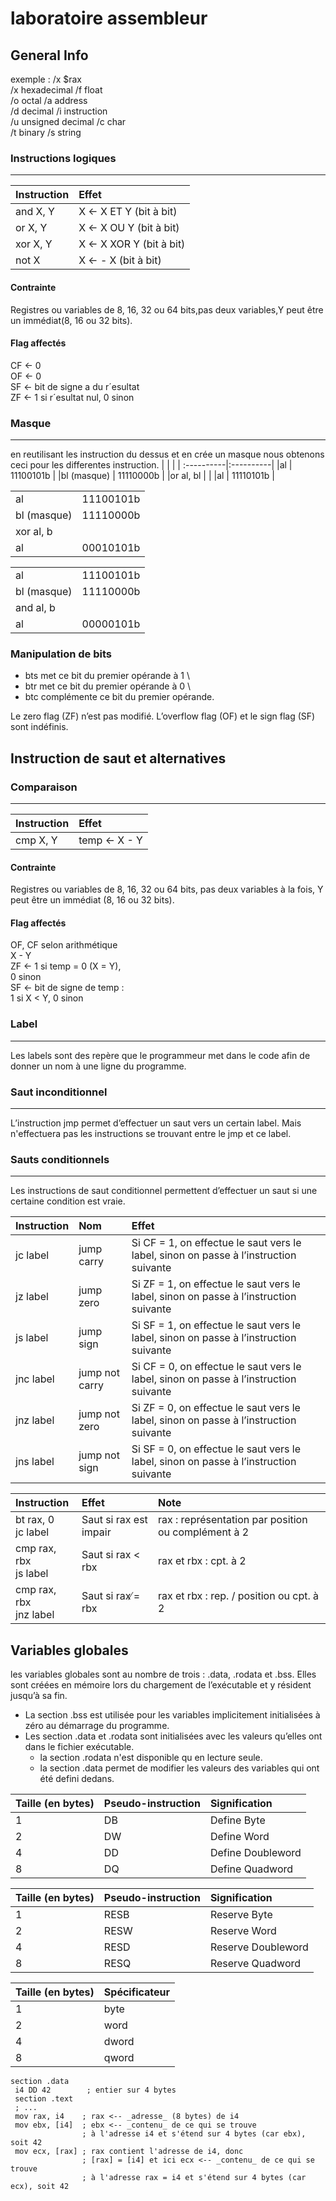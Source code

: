 # laboratoire assembleur


## General Info

exemple : /x $rax   <br>
/x	hexadecimal	/f	float <br>
/o	octal	/a	address   <br>
/d	decimal	/i	instruction   <br>
/u	unsigned decimal	/c	char  <br>
/t	binary	/s	string  <br>
 
### Instructions logiques
****************************************
| Instruction  | Effet                  |
| :------------|:-----------------------|
| and X, Y     | X ← X ET Y (bit à bit) |
| or X, Y      | X ← X OU Y (bit à bit) | 
| xor X, Y     | X ← X XOR Y (bit à bit)|  
| not X        | X ← - X (bit à bit)    |
#### Contrainte 
Registres ou variables de 8, 16, 32 ou 64 bits,pas deux variables,Y peut être un immédiat(8, 16 ou 32 bits).
#### Flag affectés
CF ← 0 \
OF ← 0 \
SF ← bit de signe a du r´esultat \
ZF ← 1 si r´esultat nul, 0 sinon 

### Masque
****************************************
en reutilisant les instruction du dessus et en crée un masque nous obtenons ceci pour les differentes instruction. 
|            |           |
| :----------|:----------|
|al          | 11100101b |
|bl (masque) | 11110000b |
|or al, bl   |           |
|al          | 11110101b |

|            |           |
| :----------|:----------|
|al          | 11100101b |
|bl (masque) | 11110000b |
|xor al, b   |           |
|al          | 00010101b |

|            |           |
| :----------|:----------|
|al          | 11100101b |
|bl (masque) | 11110000b |
|and al, b   |           |
|al          | 00000101b |

### Manipulation de bits

* bts met ce bit du premier opérande à 1 \
* btr met ce bit du premier opérande à 0 \
* btc complémente ce bit du premier opérande.

Le zero flag (ZF) n’est pas modifié. L’overflow flag (OF) et le sign flag (SF) sont indéfinis. 

## Instruction de saut et alternatives

### Comparaison
****************************************

| Instruction  | Effet        |
| :------------|:-------------|
| cmp X, Y     | temp ← X - Y |

#### Contrainte 
Registres ou variables de 8, 16, 32 ou 64 bits, pas deux variables à la fois, Y peut être un immédiat (8, 16 ou 32 bits).
#### Flag affectés
OF, CF selon arithmétique \
X - Y \
ZF ← 1 si temp = 0 (X = Y), \
0 sinon \
SF ← bit de signe de temp : \
1 si X < Y, 0 sinon 

### Label
****************************************

Les labels sont des repère que le programmeur met dans le code afin de donner un nom à une ligne du programme.

### Saut inconditionnel
****************************************

L’instruction jmp permet d’effectuer un saut vers un certain label. Mais n'effectuera pas les instructions se trouvant entre le jmp et ce label.

### Sauts conditionnels
****************************************

Les instructions de saut conditionnel permettent d’effectuer un saut si une certaine condition est vraie.

| Instruction | Nom         | Effet |
| :--------|:-------------|:-|
| jc label | jump carry | Si CF = 1, on effectue le saut vers le label, sinon on passe à l’instruction suivante|
| jz label | jump zero | Si ZF = 1, on effectue le saut vers le label, sinon on passe à l’instruction suivante|
| js label | jump sign | Si SF = 1, on effectue le saut vers le label, sinon on passe à l’instruction suivante|
| jnc label | jump not carry | Si CF = 0, on effectue le saut vers le label, sinon on passe à l’instruction suivante|
| jnz label | jump not zero | Si ZF = 0, on effectue le saut vers le label, sinon on passe à l’instruction suivante|
| jns label | jump not sign | Si SF = 0, on effectue le saut vers le label, sinon on passe à l’instruction suivante|

| Instruction               | Effet                  | Note |
| :-------------------------|:-----------------------|:-------|
|bt rax, 0 <br>  jc label   | Saut si rax est impair |rax : représentation par position ou complément à 2 |
|cmp rax, rbx <br> js label | Saut si rax < rbx      |rax et rbx : cpt. à 2 |
|cmp rax, rbx <br> jnz label| Saut si rax ̸= rbx      |rax et rbx : rep. / position ou cpt. à 2 |


## Variables globales

les variables globales sont au nombre de trois : .data, .rodata et .bss. Elles sont créées en mémoire lors du chargement de l’exécutable et y résident jusqu’à sa fin.
* La section .bss est utilisée pour les variables implicitement initialisées à zéro au démarrage du programme.
* Les section .data et .rodata sont initialisées avec les valeurs qu’elles ont dans le fichier exécutable.
    * la section .rodata n'est disponible qu en lecture seule.
    * la section .data permet de modifier les valeurs des variables qui ont été defini dedans.

|Taille (en bytes) |Pseudo-instruction |Signification     |
|:-----------------|:------------------|:-----------------|
|                1 | DB                |Define Byte       |
|                2 | DW                |Define Word       |
|                4 | DD                |Define Doubleword |
|                8 | DQ                |Define Quadword   |



|Taille (en bytes) |Pseudo-instruction |Signification     |
|:-----------------|:------------------|:-----------------|
|                1 | RESB                |Reserve Byte       |
|                2 | RESW                |Reserve Word       |
|                4 | RESD                |Reserve Doubleword |
|                8 | RESQ                |Reserve Quadword   |

|Taille (en bytes) |Spécificateur|
|:-----------------|:------------|
|                1 | byte        |
|                2 | word        |      
|                4 | dword       |
|                8 | qword       |



```arm
section .data
 i4 DD 42        ; entier sur 4 bytes
 section .text 
 ; ... 
 mov rax, i4    ; rax <-- _adresse_ (8 bytes) de i4   
 mov ebx, [i4]  ; ebx <-- _contenu_ de ce qui se trouve 
                ; à l'adresse i4 et s'étend sur 4 bytes (car ebx), soit 42  
 mov ecx, [rax] ; rax contient l'adresse de i4, donc  
                ; [rax] = [i4] et ici ecx <-- _contenu_ de ce qui se trouve   
                ; à l'adresse rax = i4 et s'étend sur 4 bytes (car ecx), soit 42
```
